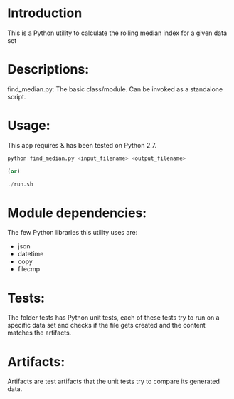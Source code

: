 Introduction
====================

This is a Python utility to calculate the rolling median index for a given data set

# Descriptions:
find_median.py: The basic class/module. Can be invoked as a standalone script.

# Usage:
This app requires & has been tested on Python 2.7. 

```python
python find_median.py <input_filename> <output_filename>

(or)

./run.sh
```

# Module dependencies:
The few Python libraries this utility uses are:

* json
* datetime
* copy
* filecmp

# Tests:
The folder tests has Python unit tests, each of these tests try to run on a specific data set and checks if the file
gets created and the content matches the artifacts.

# Artifacts:
Artifacts are test artifacts that the unit tests try to compare its generated data.
